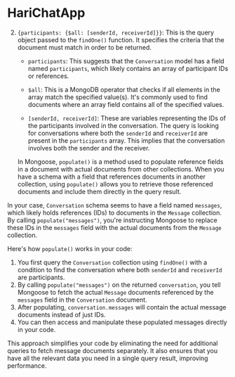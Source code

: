 # HariChatApp


2. `{participants: {$all: [senderId, receiverId]}}`: This is the query object passed to the `findOne()` function. It specifies the criteria that the document must match in order to be returned. 

    - `participants`: This suggests that the `Conversation` model has a field named `participants`, which likely contains an array of participant IDs or references.
    
    - `$all`: This is a MongoDB operator that checks if all elements in the array match the specified value(s). It's commonly used to find documents where an array field contains all of the specified values.
    
    - `[senderId, receiverId]`: These are variables representing the IDs of the participants involved in the conversation. The query is looking for conversations where both the `senderId` and `receiverId` are present in the `participants` array. This implies that the conversation involves both the sender and the receiver.

    In Mongoose, `populate()` is a method used to populate reference fields in a document with actual documents from other collections. When you have a schema with a field that references documents in another collection, using `populate()` allows you to retrieve those referenced documents and include them directly in the query result.

In your case, `Conversation` schema seems to have a field named `messages`, which likely holds references (IDs) to documents in the `Message` collection. By calling `populate("messages")`, you're instructing Mongoose to replace these IDs in the `messages` field with the actual documents from the `Message` collection.

Here's how `populate()` works in your code:

1. You first query the `Conversation` collection using `findOne()` with a condition to find the conversation where both `senderId` and `receiverId` are participants.
2. By calling `populate("messages")` on the returned `conversation`, you tell Mongoose to fetch the actual `Message` documents referenced by the `messages` field in the `Conversation` document.
3. After populating, `conversation.messages` will contain the actual message documents instead of just IDs.
4. You can then access and manipulate these populated messages directly in your code.

This approach simplifies your code by eliminating the need for additional queries to fetch message documents separately. It also ensures that you have all the relevant data you need in a single query result, improving performance.
